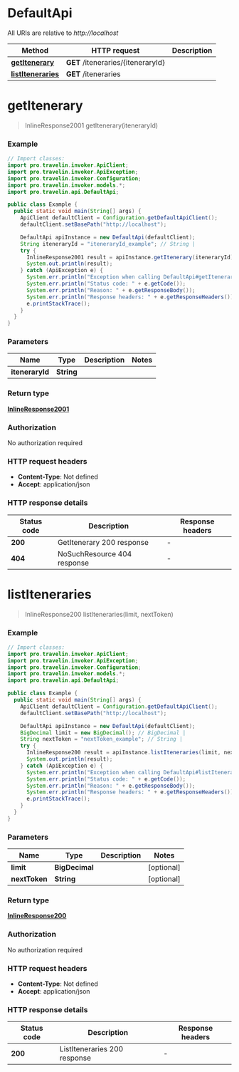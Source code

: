 # DefaultApi

All URIs are relative to *http://localhost*

Method | HTTP request | Description
------------- | ------------- | -------------
[**getItenerary**](DefaultApi.md#getItenerary) | **GET** /iteneraries/{iteneraryId} | 
[**listIteneraries**](DefaultApi.md#listIteneraries) | **GET** /iteneraries | 


<a name="getItenerary"></a>
# **getItenerary**
> InlineResponse2001 getItenerary(iteneraryId)



### Example
```java
// Import classes:
import pro.travelin.invoker.ApiClient;
import pro.travelin.invoker.ApiException;
import pro.travelin.invoker.Configuration;
import pro.travelin.invoker.models.*;
import pro.travelin.api.DefaultApi;

public class Example {
  public static void main(String[] args) {
    ApiClient defaultClient = Configuration.getDefaultApiClient();
    defaultClient.setBasePath("http://localhost");

    DefaultApi apiInstance = new DefaultApi(defaultClient);
    String iteneraryId = "iteneraryId_example"; // String | 
    try {
      InlineResponse2001 result = apiInstance.getItenerary(iteneraryId);
      System.out.println(result);
    } catch (ApiException e) {
      System.err.println("Exception when calling DefaultApi#getItenerary");
      System.err.println("Status code: " + e.getCode());
      System.err.println("Reason: " + e.getResponseBody());
      System.err.println("Response headers: " + e.getResponseHeaders());
      e.printStackTrace();
    }
  }
}
```

### Parameters

Name | Type | Description  | Notes
------------- | ------------- | ------------- | -------------
 **iteneraryId** | **String**|  |

### Return type

[**InlineResponse2001**](InlineResponse2001.md)

### Authorization

No authorization required

### HTTP request headers

 - **Content-Type**: Not defined
 - **Accept**: application/json

### HTTP response details
| Status code | Description | Response headers |
|-------------|-------------|------------------|
**200** | GetItenerary 200 response |  -  |
**404** | NoSuchResource 404 response |  -  |

<a name="listIteneraries"></a>
# **listIteneraries**
> InlineResponse200 listIteneraries(limit, nextToken)



### Example
```java
// Import classes:
import pro.travelin.invoker.ApiClient;
import pro.travelin.invoker.ApiException;
import pro.travelin.invoker.Configuration;
import pro.travelin.invoker.models.*;
import pro.travelin.api.DefaultApi;

public class Example {
  public static void main(String[] args) {
    ApiClient defaultClient = Configuration.getDefaultApiClient();
    defaultClient.setBasePath("http://localhost");

    DefaultApi apiInstance = new DefaultApi(defaultClient);
    BigDecimal limit = new BigDecimal(); // BigDecimal | 
    String nextToken = "nextToken_example"; // String | 
    try {
      InlineResponse200 result = apiInstance.listIteneraries(limit, nextToken);
      System.out.println(result);
    } catch (ApiException e) {
      System.err.println("Exception when calling DefaultApi#listIteneraries");
      System.err.println("Status code: " + e.getCode());
      System.err.println("Reason: " + e.getResponseBody());
      System.err.println("Response headers: " + e.getResponseHeaders());
      e.printStackTrace();
    }
  }
}
```

### Parameters

Name | Type | Description  | Notes
------------- | ------------- | ------------- | -------------
 **limit** | **BigDecimal**|  | [optional]
 **nextToken** | **String**|  | [optional]

### Return type

[**InlineResponse200**](InlineResponse200.md)

### Authorization

No authorization required

### HTTP request headers

 - **Content-Type**: Not defined
 - **Accept**: application/json

### HTTP response details
| Status code | Description | Response headers |
|-------------|-------------|------------------|
**200** | ListIteneraries 200 response |  -  |

